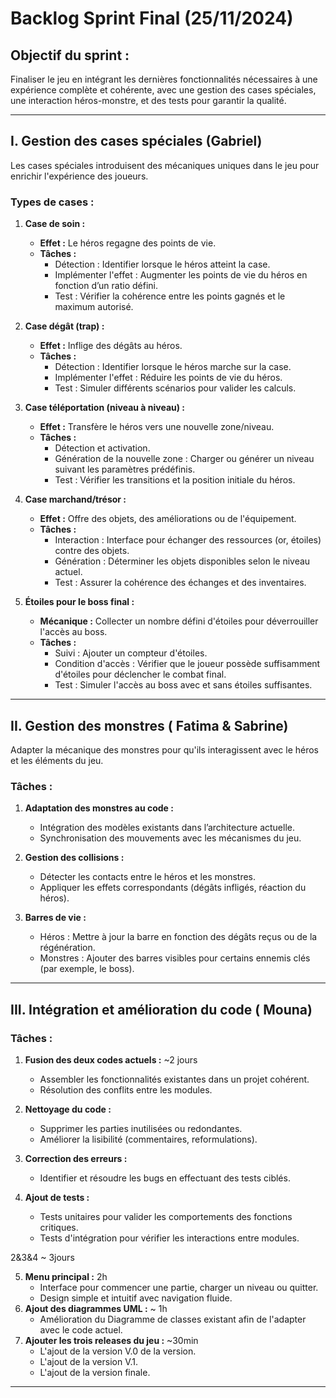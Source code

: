 # Backlog Sprint Final (25/11/2024)

## Objectif du sprint :
Finaliser le jeu en intégrant les dernières fonctionnalités nécessaires à une expérience complète et cohérente, avec une gestion des cases spéciales, une interaction héros-monstre, et des tests pour garantir la qualité.

---

## I. Gestion des cases spéciales (Gabriel)
Les cases spéciales introduisent des mécaniques uniques dans le jeu pour enrichir l'expérience des joueurs.

### Types de cases :
1. **Case de soin :**
   - **Effet :** Le héros regagne des points de vie.
   - **Tâches :**
     - Détection : Identifier lorsque le héros atteint la case.
     - Implémenter l'effet : Augmenter les points de vie du héros en fonction d’un ratio défini.
     - Test : Vérifier la cohérence entre les points gagnés et le maximum autorisé.

2. **Case dégât (trap) :**
   - **Effet :** Inflige des dégâts au héros.
   - **Tâches :**
     - Détection : Identifier lorsque le héros marche sur la case.
     - Implémenter l'effet : Réduire les points de vie du héros.
     - Test : Simuler différents scénarios pour valider les calculs.

3. **Case téléportation (niveau à niveau) :**
   - **Effet :** Transfère le héros vers une nouvelle zone/niveau.
   - **Tâches :**
     - Détection et activation.
     - Génération de la nouvelle zone : Charger ou générer un niveau suivant les paramètres prédéfinis.
     - Test : Vérifier les transitions et la position initiale du héros.

4. **Case marchand/trésor :**
   - **Effet :** Offre des objets, des améliorations ou de l'équipement.
   - **Tâches :**
     - Interaction : Interface pour échanger des ressources (or, étoiles) contre des objets.
     - Génération : Déterminer les objets disponibles selon le niveau actuel.
     - Test : Assurer la cohérence des échanges et des inventaires.

5. **Étoiles pour le boss final :**
   - **Mécanique :** Collecter un nombre défini d'étoiles pour déverrouiller l'accès au boss.
   - **Tâches :**
     - Suivi : Ajouter un compteur d'étoiles.
     - Condition d'accès : Vérifier que le joueur possède suffisamment d'étoiles pour déclencher le combat final.
     - Test : Simuler l'accès au boss avec et sans étoiles suffisantes.

---

## II. Gestion des monstres ( Fatima & Sabrine)
Adapter la mécanique des monstres pour qu'ils interagissent avec le héros et les éléments du jeu.

### Tâches :
1. **Adaptation des monstres au code :**
   - Intégration des modèles existants dans l’architecture actuelle.
   - Synchronisation des mouvements avec les mécanismes du jeu.

2. **Gestion des collisions :**
   - Détecter les contacts entre le héros et les monstres.
   - Appliquer les effets correspondants (dégâts infligés, réaction du héros).

3. **Barres de vie :**
   - Héros : Mettre à jour la barre en fonction des dégâts reçus ou de la régénération.
   - Monstres : Ajouter des barres visibles pour certains ennemis clés (par exemple, le boss).

---

## III. Intégration et amélioration du code ( Mouna)

### Tâches :
1. **Fusion des deux codes actuels :** ~2 jours
   - Assembler les fonctionnalités existantes dans un projet cohérent.
   - Résolution des conflits entre les modules.

2. **Nettoyage du code :**
   - Supprimer les parties inutilisées ou redondantes.
   - Améliorer la lisibilité (commentaires, reformulations).

3. **Correction des erreurs :**
   - Identifier et résoudre les bugs en effectuant des tests ciblés.

4. **Ajout de tests :**
   - Tests unitaires pour valider les comportements des fonctions critiques.
   - Tests d'intégration pour vérifier les interactions entre modules.

2&3&4 ~ 3jours

5. **Menu principal :** 2h
   - Interface pour commencer une partie, charger un niveau ou quitter.
   - Design simple et intuitif avec navigation fluide.
 6. **Ajout des diagrammes UML :** ~ 1h
    - Amélioration du Diagramme de classes existant afin de l'adapter avec le code actuel.
7. **Ajouter les trois releases du jeu :** ~30min
    - L'ajout de la version V.0 de la version.
    - L'ajout de la version V.1.
    - L'ajout de la version finale.
---
